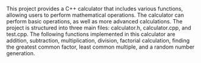 This project provides a C++ calculator that includes various functions, allowing users to perform mathematical operations. The calculator can perform basic operations, as well as more advanced calculations. The project is structured into three main files: calculator.h, calculator.cpp, and test.cpp. The following functions implemented in this calculator are addition, subtraction, multiplication, division, factorial calculation, finding the greatest common factor, least common multiple, and a random number generation.
